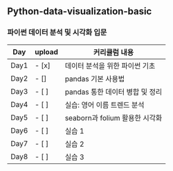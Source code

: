 ## Python-data-visualization-basic
### 파이썬 데이터 분석 및 시각화 입문
| Day | upload | 커리큘럼 내용
| ---- | -- | -----------------|
| Day1 | - [x] | 데이터 분석을 위한 파이썬 기초
| Day2 | - []  | pandas 기본 사용법
| Day3 | - [ ]  | pandas 통한 데이터 병합 및 정리
| Day4 | - [ ]  | 실습: 영어 이름 트렌드 분석
| Day5 | - [ ]  | seaborn과 folium 활용한 시각화
| Day6 | - [ ]  | 실습 1
| Day7 | - [ ]  | 실습 2
| Day8 | - [ ]  | 실습 3

